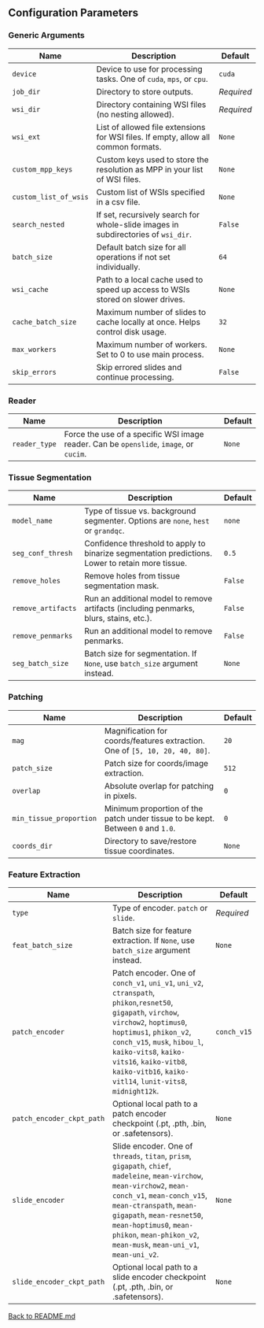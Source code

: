 ## Configuration Parameters

### Generic Arguments

| Name                      | Description                                                                                      | Default     |
|---------------------------|--------------------------------------------------------------------------------------------------|-------------|
| `device`                  | Device to use for processing tasks. One of `cuda`, `mps`, or `cpu`.                              | `cuda`      |
| `job_dir`                 | Directory to store outputs.                                                                      | _Required_  |
| `wsi_dir`                 | Directory containing WSI files (no nesting allowed).                                             | _Required_  |
| `wsi_ext`                 | List of allowed file extensions for WSI files. If empty, allow all common formats.               | `None`      |
| `custom_mpp_keys`         | Custom keys used to store the resolution as MPP in your list of WSI files.                       | `None`      |
| `custom_list_of_wsis`     | Custom list of WSIs specified in a csv file.                                                     | `None`      |
| `search_nested`           | If set, recursively search for whole-slide images in subdirectories of `wsi_dir`.                | `False`     |
| `batch_size`              | Default batch size for all operations if not set individually.                                   | `64`        |
| `wsi_cache`               | Path to a local cache used to speed up access to WSIs stored on slower drives.                   | `None`      |
| `cache_batch_size`        | Maximum number of slides to cache locally at once. Helps control disk usage.                     | `32`        |
| `max_workers`             | Maximum number of workers. Set to 0 to use main process.                                         | `None`      |
| `skip_errors`             | Skip errored slides and continue processing.                                                     | `False`     |


### Reader
| Name                      | Description                                                                                      | Default     |
|---------------------------|--------------------------------------------------------------------------------------------------|-------------|
| `reader_type`             | Force the use of a specific WSI image reader.  Can be `openslide`, `image`, or `cucim`.          | `None`      |


### Tissue Segmentation
| Name                      | Description                                                                                      | Default     |
|---------------------------|--------------------------------------------------------------------------------------------------|-------------|
| `model_name`              | Type of tissue vs. background segmenter. Options are `none`, `hest` or `grandqc`.                | `none`      |
| `seg_conf_thresh`         | Confidence threshold to apply to binarize segmentation predictions. Lower to retain more tissue. | `0.5`       |
| `remove_holes`            | Remove holes from tissue segmentation mask.                                                      | `False`     |
| `remove_artifacts`        | Run an additional model to remove artifacts (including penmarks, blurs, stains, etc.).           | `False`     |
| `remove_penmarks`         | Run an additional model to remove penmarks.                                                      | `False`     |
| `seg_batch_size`          | Batch size for segmentation. If `None`, use `batch_size` argument instead.                       | `None`      |


### Patching
| Name                      | Description                                                                                      | Default     |
|---------------------------|--------------------------------------------------------------------------------------------------|-------------|
| `mag`                     | Magnification for coords/features extraction.  One of `[5, 10, 20, 40, 80]`.                     | `20`        |
| `patch_size`              | Patch size for coords/image extraction.                                                          | `512`       |
| `overlap`                 | Absolute overlap for patching in pixels.                                                         | `0`         |
| `min_tissue_proportion`   | Minimum proportion of the patch under tissue to be kept. Between `0` and `1.0`.                  | `0`         |
| `coords_dir`              | Directory to save/restore tissue coordinates.                                                    | `None`      |


### Feature Extraction
| Name                      | Description                                                                                      | Default     |
|---------------------------|--------------------------------------------------------------------------------------------------|-------------|
| `type`                    | Type of encoder. `patch` or `slide`.                                                             | _Required_  |
| `feat_batch_size`         | Batch size for feature extraction.  If `None`, use `batch_size` argument instead.                | `None`      |
| `patch_encoder`           | Patch encoder. One of `conch_v1`, `uni_v1`, `uni_v2`, `ctranspath`, `phikon`,`resnet50`, `gigapath`, `virchow`, `virchow2`, `hoptimus0`, `hoptimus1`, `phikon_v2`, `conch_v15`, `musk`, `hibou_l`, `kaiko-vits8`, `kaiko-vits16`, `kaiko-vitb8`, `kaiko-vitb16`, `kaiko-vitl14`, `lunit-vits8`, `midnight12k`.                                                                                  | `conch_v15` |
| `patch_encoder_ckpt_path` | Optional local path to a patch encoder checkpoint (.pt, .pth, .bin, or .safetensors).            | `None`      |
| `slide_encoder`           | Slide encoder. One of `threads`, `titan`, `prism`, `gigapath`, `chief`, `madeleine`, `mean-virchow`, `mean-virchow2`, `mean-conch_v1`, `mean-conch_v15`, `mean-ctranspath`, `mean-gigapath`, `mean-resnet50`, `mean-hoptimus0`, `mean-phikon`, `mean-phikon_v2`, `mean-musk`, `mean-uni_v1`, `mean-uni_v2`.                                                                                     | `None`      |
| `slide_encoder_ckpt_path` | Optional local path to a slide encoder checkpoint (.pt, .pth, .bin, or .safetensors).            | `None`      |

[Back to README.md](README.md)



